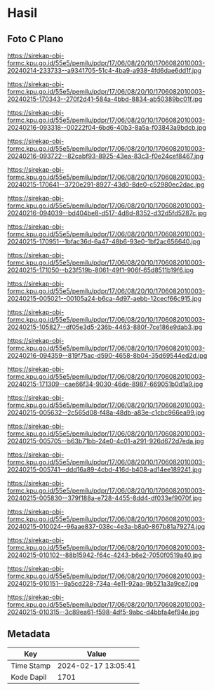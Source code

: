# Hasil

## Foto C Plano

https://sirekap-obj-formc.kpu.go.id/55e5/pemilu/pdpr/17/06/08/20/10/1706082010003-20240214-233733--a9341705-51c4-4ba9-a938-4fd6dae6dd1f.jpg

https://sirekap-obj-formc.kpu.go.id/55e5/pemilu/pdpr/17/06/08/20/10/1706082010003-20240215-170343--270f2d41-584a-4bbd-8834-ab50389bc01f.jpg

https://sirekap-obj-formc.kpu.go.id/55e5/pemilu/pdpr/17/06/08/20/10/1706082010003-20240216-093318--00222f04-6bd6-40b3-8a5a-f03843a9bdcb.jpg

https://sirekap-obj-formc.kpu.go.id/55e5/pemilu/pdpr/17/06/08/20/10/1706082010003-20240216-093722--82cabf93-8925-43ea-83c3-f0e24cef8467.jpg

https://sirekap-obj-formc.kpu.go.id/55e5/pemilu/pdpr/17/06/08/20/10/1706082010003-20240215-170641--3720e291-8927-43d0-8de0-c52980ec2dac.jpg

https://sirekap-obj-formc.kpu.go.id/55e5/pemilu/pdpr/17/06/08/20/10/1706082010003-20240216-094039--bd404be8-d517-4d8d-8352-d32d5fd5287c.jpg

https://sirekap-obj-formc.kpu.go.id/55e5/pemilu/pdpr/17/06/08/20/10/1706082010003-20240215-170951--1bfac36d-6a47-48b6-93e0-1bf2ac656640.jpg

https://sirekap-obj-formc.kpu.go.id/55e5/pemilu/pdpr/17/06/08/20/10/1706082010003-20240215-171050--b23f519b-8061-49f1-906f-65d8511b19f6.jpg

https://sirekap-obj-formc.kpu.go.id/55e5/pemilu/pdpr/17/06/08/20/10/1706082010003-20240215-005021--00105a24-b6ca-4d97-aebb-12cecf66c915.jpg

https://sirekap-obj-formc.kpu.go.id/55e5/pemilu/pdpr/17/06/08/20/10/1706082010003-20240215-105827--df05e3d5-236b-4463-880f-7ce186e9dab3.jpg

https://sirekap-obj-formc.kpu.go.id/55e5/pemilu/pdpr/17/06/08/20/10/1706082010003-20240216-094359--819f75ac-d590-4658-8b04-35d69544ed2d.jpg

https://sirekap-obj-formc.kpu.go.id/55e5/pemilu/pdpr/17/06/08/20/10/1706082010003-20240215-171309--cae66f34-9030-46de-8987-669051b0d1a9.jpg

https://sirekap-obj-formc.kpu.go.id/55e5/pemilu/pdpr/17/06/08/20/10/1706082010003-20240215-005632--2c565d08-f48a-48db-a83e-c1cbc966ea99.jpg

https://sirekap-obj-formc.kpu.go.id/55e5/pemilu/pdpr/17/06/08/20/10/1706082010003-20240215-005705--b63b71bb-24e0-4c01-a291-926d672d7eda.jpg

https://sirekap-obj-formc.kpu.go.id/55e5/pemilu/pdpr/17/06/08/20/10/1706082010003-20240215-005741--ddd16a89-4cbd-416d-b408-ad14ee189241.jpg

https://sirekap-obj-formc.kpu.go.id/55e5/pemilu/pdpr/17/06/08/20/10/1706082010003-20240215-005830--379f188a-e728-4455-8dd4-df033ef9070f.jpg

https://sirekap-obj-formc.kpu.go.id/55e5/pemilu/pdpr/17/06/08/20/10/1706082010003-20240215-010024--96aae837-038c-4e3a-b8a0-867b81a79274.jpg

https://sirekap-obj-formc.kpu.go.id/55e5/pemilu/pdpr/17/06/08/20/10/1706082010003-20240215-010102--88b15942-f64c-4243-b6e2-7050f0519a40.jpg

https://sirekap-obj-formc.kpu.go.id/55e5/pemilu/pdpr/17/06/08/20/10/1706082010003-20240215-010151--9a5cd228-734a-4e11-92aa-9b521a3a9ce7.jpg

https://sirekap-obj-formc.kpu.go.id/55e5/pemilu/pdpr/17/06/08/20/10/1706082010003-20240215-010315--3c89ea61-f598-4df5-9abc-d4bbfa4ef94e.jpg


## Metadata

| Key        | Value               |
| ---------- | ------------------- |
| Time Stamp | 2024-02-17 13:05:41 |
| Kode Dapil | 1701                |



